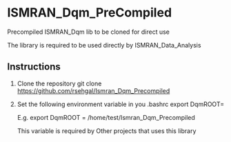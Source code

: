 # ISMRAN_Dqm_PreCompiled

Precompiled ISMRAN_Dqm lib to be cloned for direct use 

The library is required to be used directly by ISMRAN_Data_Analysis 

Instructions
---------------

1) Clone the repository 
   git clone https://github.com/rsehgal/Ismran_Dqm_Precompiled 

2) Set the following environment variable in you .bashrc 
   export DqmROOT=<complete path to the clone directory> 

   E.g. 
   export DqmROOT = /home/test/Ismran_Dqm_Precompiled 

   This variable is required by Other projects that uses this library


